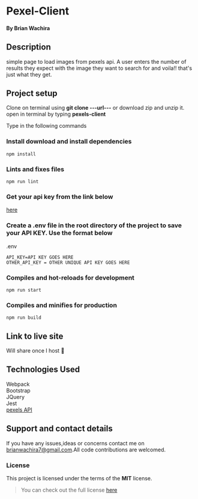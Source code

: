# Pexel-Client
#### By **Brian Wachira**
## Description
simple page to load images from pexels api. A user enters the number of results they expect with the image they want to search for and voila!! that's just what they get. 
## Project setup
Clone on terminal using **git clone ---url---** or download zip and unzip it.
open in terminal by typing **pexels-client**

Type in the following commands

### Install download and  install dependencies
```
npm install
```

### Lints and fixes files
```
npm run lint
```

### Get your api key from the link below
[here](https://www.pexels.com/api/new/)

### Create a .env file in the root directory of the project to save your API KEY. Use the format below
.env
```
API_KEY=API KEY GOES HERE 
OTHER_API_KEY = OTHER UNIQUE API KEY GOES HERE
```

### Compiles and hot-reloads for development
```
npm run start
```

### Compiles and minifies for production
```
npm run build
```

## Link to live site
Will share once I host :grimacing:

## Technologies Used
Webpack<br/>
Bootstrap<br/>
JQuery<br/>
Jest<br/>
[pexels API](https://www.pexels.com/api/new/) 

## Support and contact details
If you have any issues,ideas or concerns contact me on<a href="https://mail.google.com/mail/?view=cm&fs=1&to=brianwachira7@gmail.com" target="_blank"> brianwachira7@gmail.com</a>.All code contributions are welcomed.

### License
This project is licensed under the terms of the **MIT** license.

>You can check out the full license [here](https://github.com/brianwachira/pexels-client/blob/master/LICENSE.md)  
